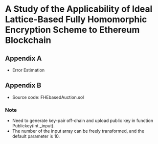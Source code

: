 # A Study of the Applicability of Ideal Lattice-Based Fully Homomorphic Encryption Scheme to Ethereum Blockchain

## Appendix A
  * Error Estimation

## Appendix B
  * Source code: FHEbasedAuction.sol

### Note
  * Need to generate key-pair off-chain and upload public key in function Publickey(int \_input).
  * The number of the input array can be freely transformed, and the default parameter is 10.
